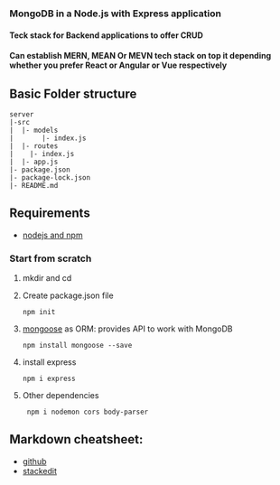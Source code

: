 ### MongoDB in a Node.js with Express application

#### Teck stack for Backend applications to offer CRUD

#### Can establish MERN, MEAN Or MEVN tech stack on top it depending whether you prefer React or Angular or Vue respectively

## Basic Folder structure

```
server
|-src
|  |- models
|       |- index.js
|  |- routes
|    |- index.js
|  |- app.js
|- package.json
|- package-lock.json
|- README.md
```

## Requirements

* [nodejs and npm](https://nodejs.org/en/)

### Start from scratch 

1. mkdir and cd 

2.  Create package.json file
  
        npm init

3. [mongoose](https://mongoosejs.com/) as ORM: provides API to work with MongoDB
        
       npm install mongoose --save

4. install express

       npm i express

5. Other dependencies

        npm i nodemon cors body-parser

## Markdown cheatsheet:

* [github](https://help.github.com/en/articles/basic-writing-and-formatting-syntax)
* [stackedit](https://stackedit.io/) 
